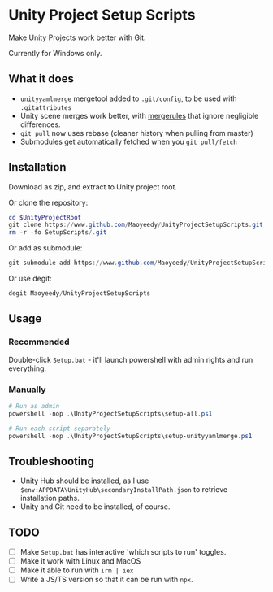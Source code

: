# Unity Project Setup Scripts

Make Unity Projects work better with Git.

Currently for Windows only.

## What it does

- `unityyamlmerge` mergetool added to `.git/config`, to be used with `.gitattributes`
- Unity scene merges work better, with [mergerules](mergerules.txt) that ignore negligible differences.
- `git pull` now uses rebase (cleaner history when pulling from master)
- Submodules get automatically fetched when you `git pull/fetch`

## Installation

Download as zip, and extract to Unity project root.

Or clone the repository:
```powershell
cd $UnityProjectRoot
git clone https://www.github.com/Maoyeedy/UnityProjectSetupScripts.git
rm -r -fo SetupScripts/.git
```

Or add as submodule:
```powershell
git submodule add https://www.github.com/Maoyeedy/UnityProjectSetupScripts.git
```

Or use degit:
```powershell
degit Maoyeedy/UnityProjectSetupScripts
```

## Usage

### Recommended
Double-click `Setup.bat` - it'll launch powershell with admin rights and run everything.

### Manually
```powershell
# Run as admin
powershell -nop .\UnityProjectSetupScripts\setup-all.ps1

# Run each script separately
powershell -nop .\UnityProjectSetupScripts\setup-unityyamlmerge.ps1
```

## Troubleshooting

- Unity Hub should be installed, as I use `$env:APPDATA\UnityHub\secondaryInstallPath.json` to retrieve installation paths.
- Unity and Git need to be installed, of course.

## TODO
- [ ] Make `Setup.bat` has interactive 'which scripts to run' toggles.
- [ ] Make it work with Linux and MacOS
- [ ] Make it able to run with `irm | iex`
- [ ] Write a JS/TS version so that it can be run with `npx`.
